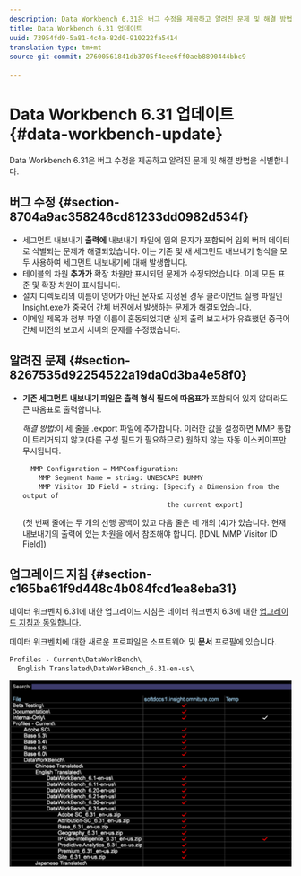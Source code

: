 ```yaml
---
description: Data Workbench 6.31은 버그 수정을 제공하고 알려진 문제 및 해결 방법을 식별합니다.
title: Data Workbench 6.31 업데이트
uuid: 73954fd9-5a81-4c4a-82d0-910222fa5414
translation-type: tm+mt
source-git-commit: 27600561841db3705f4eee6ff0aeb8890444bbc9

---
```



# Data Workbench 6.31 업데이트{#data-workbench-update}

Data Workbench 6.31은 버그 수정을 제공하고 알려진 문제 및 해결 방법을 식별합니다.

## 버그 수정 {#section-8704a9ac358246cd81233dd0982d534f}

* 세그먼트 내보내기 **출력에** 내보내기 파일에 임의 문자가 포함되어 임의 버퍼 데이터로 식별되는 문제가 해결되었습니다. 이는 기존 및 새 세그먼트 내보내기 형식을 모두 사용하여 세그먼트 내보내기에 대해 발생합니다.
* 테이블의 차원 **추가가** 확장 차원만 표시되던 문제가 수정되었습니다. 이제 모든 표준 및 확장 차원이 표시됩니다.
* 설치 디렉토리의 이름이 영어가 아닌 문자로 지정된 경우 클라이언트 실행 파일인 Insight.exe가 중국어 간체 버전에서 발생하는 문제가 해결되었습니다.
* 이메일 제목과 첨부 파일 이름이 혼동되었지만 실제 출력 보고서가 유효했던 중국어 간체 버전의 보고서 서버의 문제를 수정했습니다.

## 알려진 문제 {#section-8267535d92254522a19da0d3ba4e58f0}

* **기존 세그먼트 내보내기 파일은 출력 형식 필드에 따옴표가** 포함되어 있지 않더라도 큰 따옴표로 출력합니다.

   *해결 방법*:이 세 줄을 .export 파일에 추가합니다. 이러한 값을 설정하면 MMP 통합이 트리거되지 않고(다른 구성 필드가 필요하므로) 원하지 않는 자동 이스케이프만 무시됩니다.

   ```
     MMP Configuration = MMPConfiguration:
       MMP Segment Name = string: UNESCAPE DUMMY
       MMP Visitor ID Field = string: [Specify a Dimension from the output of
                                       the current export]
   ```

   (첫 번째 줄에는 두 개의 선행 공백이 있고 다음 줄은 네 개의 (4)가 있습니다. 현재 내보내기의 출력에 있는 차원을 에서 참조해야 합니다. [!DNL MMP Visitor ID Field])

## 업그레이드 지침 {#section-c165ba61f9d448c4b084fcd1ea8eba31}

데이터 워크벤치 6.31에 대한 업그레이드 지침은 데이터 워크벤치 6.3에 대한 [업그레이드 지침과 동일합니다](../../home/c-release-notes-insight/c-6-3/c-6-3.md).

데이터 워크벤치에 대한 새로운 프로파일은 소프트웨어 및 **문서** 프로필에 있습니다.

```
Profiles - Current\DataWorkBench\
  English Translated\DataWorkBench_6.31-en-us\
```

![](assets/upgrade_3_21_profiles.png)
